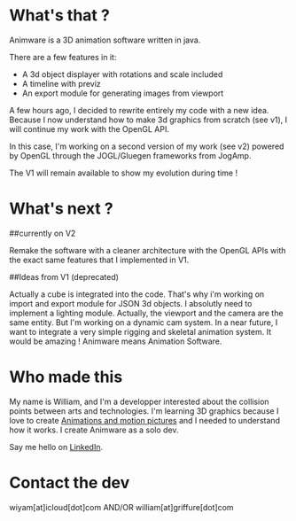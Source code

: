# What's that ?

Animware is a 3D animation software written in java.

There are a few features in it:
- A 3d object displayer with rotations and scale included
- A timeline with previz
- An export module for generating images from viewport

A few hours ago, I decided to rewrite entirely my code with a new idea. Because I now understand how to make 3d graphics from scratch (see v1), I will continue my work with the OpenGL API.

In this case, I'm working on a second version of my work (see v2) powered by OpenGL through the JOGL/Gluegen frameworks from JogAmp.

The V1 will remain available to show my evolution during time !

# What's next ?

##currently on V2

Remake the software with a cleaner architecture with the OpenGL APIs with the exact same features that I implemented in V1.

##Ideas from V1 (deprecated)

Actually a cube is integrated into the code. That's why i'm working on import and export module for JSON 3d objects.
I absolutly need to implement a lighting module.
Actually, the viewport and the camera are the same entity. But I'm working on a dynamic cam system.
In a near future, I want to integrate a very simple rigging and skeletal animation system. It would be amazing !
Animware means Animation Software.

# Who made this

My name is William, and I'm a developper interested about the collision points between arts and technologies. I'm learning 3D graphics because I love to create [Animations and motion pictures](https://www.youtube.com/@Griffure) and I needed to understand how it works.
I create Animware as a solo dev. 

Say me hello on [LinkedIn](https://www.linkedin.com/in/williamarnoclement/).

# Contact the dev

wiyam[at]icloud[dot]com
AND/OR
william[at]griffure[dot]com
